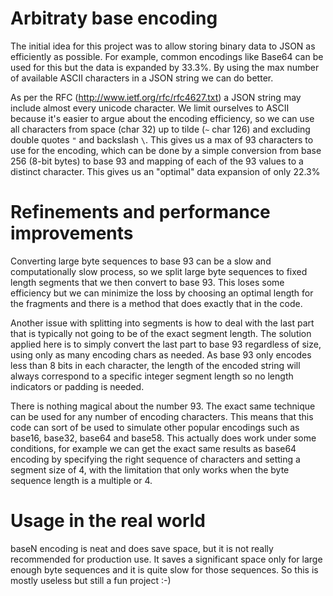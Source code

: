 # Arbitraty base encoding

The initial idea for this project was to allow storing binary data to JSON as efficiently as possible. For example, common encodings like Base64 can be used for this but the data is expanded by 33.3%. By using the max number of available ASCII characters in a JSON string we can do better.

As per the RFC (http://www.ietf.org/rfc/rfc4627.txt) a JSON string may include almost every unicode character. We limit ourselves to ASCII because it's easier to argue about the encoding efficiency, so we can use all characters from space (char 32) up to tilde (`~` char 126) and excluding double quotes `"` and backslash `\`. This gives us a max of 93 characters to use for the encoding, which can be done by a simple conversion from base 256 (8-bit bytes) to base 93 and mapping of each of the 93 values to a distinct character. This gives us an "optimal" data expansion of only 22.3%

# Refinements and performance improvements

Converting large byte sequences to base 93 can be a slow and computationally slow process, so we split large byte sequences to fixed length segments that we then convert to base 93. This loses some efficiency but we can minimize the loss by choosing an optimal length for the fragments and there is a method that does exactly that in the code.

Another issue with splitting into segments is how to deal with the last part that is typically not going to be of the exact segment length. The solution applied here is to simply convert the last part to base 93 regardless of size, using only as many encoding chars as needed. As base 93 only encodes less than 8 bits in each character, the length of the encoded string will always correspond to a specific integer segment length so no length indicators or padding is needed.

There is nothing magical about the number 93. The exact same technique can be used for any number of encoding characters. This means that this code can sort of be used to simulate other popular encodings such as base16, base32, base64 and base58. This actually does work under some conditions, for example we can get the exact same results as base64 encoding by specifying the right sequence of characters and setting a segment size of 4, with the limitation that only works when the byte sequence length is a multiple or 4.

# Usage in the real world

baseN encoding is neat and does save space, but it is not really recommended for production use. It saves a significant space only for large enough byte sequences and it is quite slow for those sequences. So this is mostly useless but still a fun project :-)


